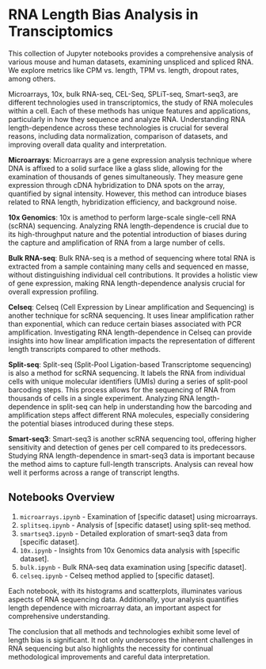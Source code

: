 # RNA Length Bias Analysis in Transciptomics

This collection of Jupyter notebooks provides a comprehensive analysis of various mouse and human datasets, examining unspliced and spliced RNA. We explore metrics like CPM vs. length, TPM vs. length, dropout rates, among others.

Microarrays, 10x, bulk RNA-seq, CEL-Seq, SPLiT-seq, Smart-seq3, are different technologies used in transcriptomics, the study of RNA molecules within a cell. Each of these methods has unique features and applications, particularly in how they sequence and analyze RNA. Understanding RNA length-dependence across these technologies is crucial for several reasons, including data normalization, comparison of datasets, and improving overall data quality and interpretation.

**Microarrays**: Microarrays are a gene expression analysis technique where DNA is affixed to a solid surface like a glass slide, allowing for the examination of thousands of genes simultaneously. They measure gene expression through cDNA hybridization to DNA spots on the array, quantified by signal intensity. However, this method can introduce biases related to RNA length, hybridization efficiency, and background noise.

**10x Genomics**: 10x is  amethod to perform large-scale single-cell RNA (scRNA) sequencing. Analyzing RNA length-dependence is crucial due to its high-throughput nature and the potential introduction of biases during the capture and amplification of RNA from a large number of cells.

**Bulk RNA-seq**: Bulk RNA-seq is a method of sequencing where total RNA is extracted from a sample containing many cells and sequenced en masse, without distinguishing individual cell contributions. It provides a holistic view of gene expression, making RNA length-dependence analysis crucial for overall expression profiling.

**Celseq**: Celseq (Cell Expression by Linear amplification and Sequencing) is another technique for scRNA sequencing. It uses linear amplification rather than exponential, which can reduce certain biases associated with PCR amplification. Investigating RNA length-dependence in Celseq can provide insights into how linear amplification impacts the representation of different length transcripts compared to other methods.

**Split-seq**: Split-seq (Split-Pool Ligation-based Transcriptome sequencing) is also a method for scRNA sequencing. It labels the RNA from individual cells with unique molecular identifiers (UMIs) during a series of split-pool barcoding steps. This process allows for the sequencing of RNA from thousands of cells in a single experiment. Analyzing RNA length-dependence in split-seq can help in understanding how the barcoding and amplification steps affect different RNA molecules, especially considering the potential biases introduced during these steps.

**Smart-seq3**: Smart-seq3 is another scRNA sequencing tool, offering higher sensitivity and detection of genes per cell compared to its predecessors. Studying RNA length-dependence in smart-seq3 data is important because the method aims to capture full-length transcripts. Analysis can reveal how well it performs across a range of transcript lengths.


## Notebooks Overview

1. `microarrays.ipynb` - Examination of [specific dataset] using microarrays.
2. `splitseq.ipynb` - Analysis of [specific dataset] using split-seq method.
3. `smartseq3.ipynb` - Detailed exploration of smart-seq3 data from [specific dataset].
4. `10x.ipynb` - Insights from 10x Genomics data analysis with [specific dataset].
5. `bulk.ipynb` - Bulk RNA-seq data examination using [specific dataset].
6. `celseq.ipynb` - Celseq method applied to [specific dataset].

Each notebook, with its histograms and scatterplots, illuminates various aspects of RNA sequencing data. Additionally, your analysis quantifies length dependence with microarray data, an important aspect for comprehensive understanding.

The conclusion that all methods and technologies exhibit some level of length bias is significant. It not only underscores the inherent challenges in RNA sequencing but also highlights the necessity for continual methodological improvements and careful data interpretation.
